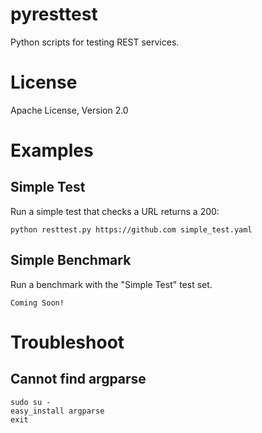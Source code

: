 pyresttest
==========

Python scripts for testing REST services.

# License
Apache License, Version 2.0

# Examples

## Simple Test

Run a simple test that checks a URL returns a 200:

```
python resttest.py https://github.com simple_test.yaml
```

## Simple Benchmark

Run a benchmark with the "Simple Test" test set.

```
Coming Soon!
```

# Troubleshoot

## Cannot find argparse
```
sudo su -
easy_install argparse
exit
```
